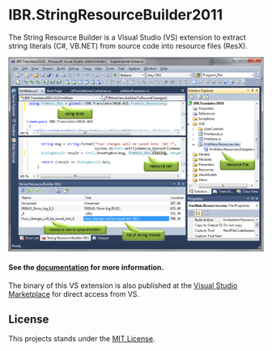 # IBR.StringResourceBuilder2011

The String Resource Builder is a Visual Studio (VS) extension to extract string literals (C#, VB.NET)
from source code into resource files (ResX).

![Tool Window](docs/Usage_StringResourceBuilderPreview.png)

#### See the [documentation](docs/Documentation.md) for more information.

The binary of this VS extension is also published at the [Visual Studio Marketplace][vsgallery]
for direct access from VS.

## License

This projects stands under the [MIT License](LICENSE.md).

[vsgallery]: https://marketplace.visualstudio.com/items?itemName=DanyR.IBRStringResourceBuilder2011
